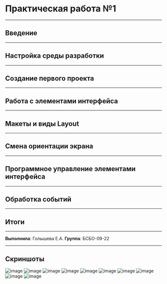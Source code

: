 # Практическая работа №1
---

## Введение  
  

---

## Настройка среды разработки  



---

## Создание первого проекта  



---

## Работа с элементами интерфейса  



---

## Макеты и виды Layout  

  

---

## Смена ориентации экрана  



---

## Программное управление элементами интерфейса  



---

## Обработка событий  


---

## Итоги  


---

**Выполнила**: Голышева Е.А.
**Группа**: БСБО-09-22

---

## Скриншоты

![image](https://github.com/user-attachments/assets/991b544d-e152-47f2-a6f4-43dbe9f44ea3)
![image](https://github.com/user-attachments/assets/660c2399-17db-467f-8013-fa1ac9ddf1fc)
![image](https://github.com/user-attachments/assets/51969c8c-02c8-4f5e-a9e4-68a96b1e7c1b)
![image](https://github.com/user-attachments/assets/7a7a06f8-e0b3-4301-bc08-d007e01df60d)
![image](https://github.com/user-attachments/assets/b283bc0a-7dfa-4db8-b434-b4fb35974a2b)
![image](https://github.com/user-attachments/assets/49b4ab2d-8569-42be-9042-18b3d8ee462a)
![image](https://github.com/user-attachments/assets/5eee39a4-ea5e-4893-b135-9281f6a11b09)
![image](https://github.com/user-attachments/assets/43dd2c44-1c07-4670-a00c-b7678c560abc)
![image](https://github.com/user-attachments/assets/3e8fc35e-4955-4696-9c8f-85b775a2795c)
![image](https://github.com/user-attachments/assets/3ce3e74f-6d1a-4b08-91a1-c147ed30361b)

